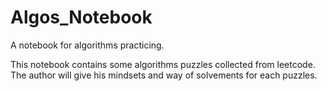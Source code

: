 # Algos_Notebook
A notebook for algorithms practicing. 

This notebook contains some algorithms puzzles collected from leetcode. The author will give his mindsets and way of solvements for each puzzles.
